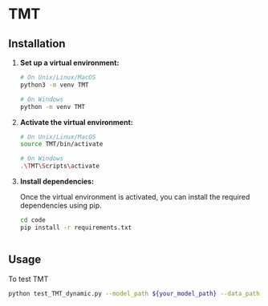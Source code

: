 # TMT

## Installation

1. **Set up a virtual environment:**

    ```bash
    # On Unix/Linux/MacOS
    python3 -m venv TMT

    # On Windows
    python -m venv TMT
    ```

2. **Activate the virtual environment:**

    ```bash
    # On Unix/Linux/MacOS
    source TMT/bin/activate

    # On Windows
    .\TMT\Scripts\activate
    ```

3. **Install dependencies:**

    Once the virtual environment is activated, you can install the required dependencies using pip.

    ```bash
    cd code
    pip install -r requirements.txt



## Usage
To test TMT
```bash
python test_TMT_dynamic.py --model_path ${your_model_path} --data_path ${your_validation_data_path} --result_path ${path_to_save_results}
